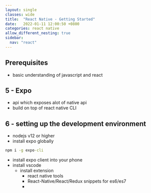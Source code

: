 ```yaml
---
layout: single
classes: wide
title:  "React Native - Getting Started"
date:   2022-01-11 12:00:50 +0800
categories: react native
allow_different_nesting: true
sidebar:
  nav: "react"
---
```


## Prerequisites

* basic  understanding of javascript and react

## 5 - Expo

* api which exposes alot of native api
* build on top of react native CLI

## 6 - setting up the development environment

* nodejs v12 or higher
* install expo globally

```cmd
npm i -g expo-cli
```

* install expo client into your phone
* install vscode
  * install extension
    * react native tools
    * React-Native/React/Redux snippets for es6/es7
    * 